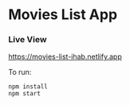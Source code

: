 # Movies List App

### Live View

https://movies-list-ihab.netlify.app

To run:

```
npm install
npm start
```
